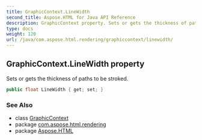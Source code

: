 ```yaml
---
title: GraphicContext.LineWidth
second_title: Aspose.HTML for Java API Reference
description: GraphicContext property. Sets or gets the thickness of paths to be stroked
type: docs
weight: 120
url: /java/com.aspose.html.rendering/graphiccontext/linewidth/
---
```

## GraphicContext.LineWidth property

Sets or gets the thickness of paths to be stroked.

```java
public float LineWidth { get; set; }
```

### See Also

* class [GraphicContext](../)
* package [com.aspose.html.rendering](../../graphiccontext/)
* package [Aspose.HTML](../../../)
